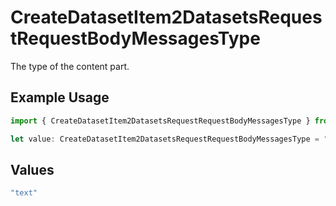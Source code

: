 # CreateDatasetItem2DatasetsRequestRequestBodyMessagesType

The type of the content part.

## Example Usage

```typescript
import { CreateDatasetItem2DatasetsRequestRequestBodyMessagesType } from "@orq-ai/node/models/operations";

let value: CreateDatasetItem2DatasetsRequestRequestBodyMessagesType = "text";
```

## Values

```typescript
"text"
```